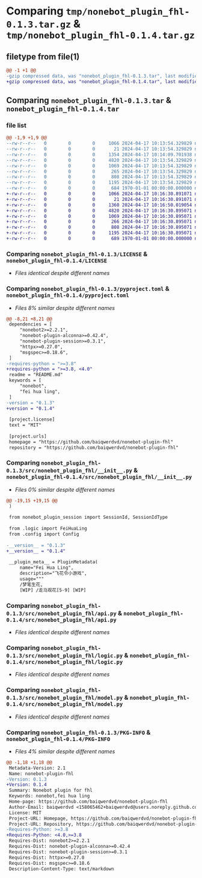 # Comparing `tmp/nonebot_plugin_fhl-0.1.3.tar.gz` & `tmp/nonebot_plugin_fhl-0.1.4.tar.gz`

## filetype from file(1)

```diff
@@ -1 +1 @@
-gzip compressed data, was "nonebot_plugin_fhl-0.1.3.tar", last modified: Wed Apr 17 10:14:09 2024, max compression
+gzip compressed data, was "nonebot_plugin_fhl-0.1.4.tar", last modified: Wed Apr 17 10:16:50 2024, max compression
```

## Comparing `nonebot_plugin_fhl-0.1.3.tar` & `nonebot_plugin_fhl-0.1.4.tar`

### file list

```diff
@@ -1,9 +1,9 @@
--rw-r--r--   0        0        0     1066 2024-04-17 10:13:54.329829 nonebot_plugin_fhl-0.1.3/LICENSE
--rw-r--r--   0        0        0       21 2024-04-17 10:13:54.329829 nonebot_plugin_fhl-0.1.3/README.md
--rw-r--r--   0        0        0     1354 2024-04-17 10:14:09.701938 nonebot_plugin_fhl-0.1.3/pyproject.toml
--rw-r--r--   0        0        0     4820 2024-04-17 10:13:54.329829 nonebot_plugin_fhl-0.1.3/src/nonebot_plugin_fhl/__init__.py
--rw-r--r--   0        0        0     1069 2024-04-17 10:13:54.329829 nonebot_plugin_fhl-0.1.3/src/nonebot_plugin_fhl/api.py
--rw-r--r--   0        0        0      265 2024-04-17 10:13:54.329829 nonebot_plugin_fhl-0.1.3/src/nonebot_plugin_fhl/config.py
--rw-r--r--   0        0        0      808 2024-04-17 10:13:54.329829 nonebot_plugin_fhl-0.1.3/src/nonebot_plugin_fhl/logic.py
--rw-r--r--   0        0        0     1195 2024-04-17 10:13:54.329829 nonebot_plugin_fhl-0.1.3/src/nonebot_plugin_fhl/model.py
--rw-r--r--   0        0        0      684 1970-01-01 00:00:00.000000 nonebot_plugin_fhl-0.1.3/PKG-INFO
+-rw-r--r--   0        0        0     1066 2024-04-17 10:16:30.891071 nonebot_plugin_fhl-0.1.4/LICENSE
+-rw-r--r--   0        0        0       21 2024-04-17 10:16:30.891071 nonebot_plugin_fhl-0.1.4/README.md
+-rw-r--r--   0        0        0     1360 2024-04-17 10:16:50.019054 nonebot_plugin_fhl-0.1.4/pyproject.toml
+-rw-r--r--   0        0        0     4820 2024-04-17 10:16:30.895071 nonebot_plugin_fhl-0.1.4/src/nonebot_plugin_fhl/__init__.py
+-rw-r--r--   0        0        0     1069 2024-04-17 10:16:30.895071 nonebot_plugin_fhl-0.1.4/src/nonebot_plugin_fhl/api.py
+-rw-r--r--   0        0        0      266 2024-04-17 10:16:30.895071 nonebot_plugin_fhl-0.1.4/src/nonebot_plugin_fhl/config.py
+-rw-r--r--   0        0        0      808 2024-04-17 10:16:30.895071 nonebot_plugin_fhl-0.1.4/src/nonebot_plugin_fhl/logic.py
+-rw-r--r--   0        0        0     1195 2024-04-17 10:16:30.895071 nonebot_plugin_fhl-0.1.4/src/nonebot_plugin_fhl/model.py
+-rw-r--r--   0        0        0      689 1970-01-01 00:00:00.000000 nonebot_plugin_fhl-0.1.4/PKG-INFO
```

### Comparing `nonebot_plugin_fhl-0.1.3/LICENSE` & `nonebot_plugin_fhl-0.1.4/LICENSE`

 * *Files identical despite different names*

### Comparing `nonebot_plugin_fhl-0.1.3/pyproject.toml` & `nonebot_plugin_fhl-0.1.4/pyproject.toml`

 * *Files 8% similar despite different names*

```diff
@@ -8,21 +8,21 @@
 dependencies = [
     "nonebot2>=2.2.1",
     "nonebot-plugin-alconna>=0.42.4",
     "nonebot-plugin-session>=0.3.1",
     "httpx>=0.27.0",
     "msgspec>=0.18.6",
 ]
-requires-python = ">=3.8"
+requires-python = ">=3.8, <4.0"
 readme = "README.md"
 keywords = [
     "nonebot",
     "fei hua ling",
 ]
-version = "0.1.3"
+version = "0.1.4"
 
 [project.license]
 text = "MIT"
 
 [project.urls]
 homepage = "https://github.com/baiqwerdvd/nonebot-plugin-fhl"
 repository = "https://github.com/baiqwerdvd/nonebot-plugin-fhl"
```

### Comparing `nonebot_plugin_fhl-0.1.3/src/nonebot_plugin_fhl/__init__.py` & `nonebot_plugin_fhl-0.1.4/src/nonebot_plugin_fhl/__init__.py`

 * *Files 0% similar despite different names*

```diff
@@ -19,15 +19,15 @@
 )
 
 from nonebot_plugin_session import SessionId, SessionIdType
 
 from .logic import FeiHuaLing
 from .config import Config
 
-__version__ = "0.1.3"
+__version__ = "0.1.4"
 
 __plugin_meta__ = PluginMetadata(
     name="Fei Hua Ling",
     description="飞花令小游戏",
     usage="""
     /梦笔生花,
     [WIP] /走马观花[5-9] [WIP]
```

### Comparing `nonebot_plugin_fhl-0.1.3/src/nonebot_plugin_fhl/api.py` & `nonebot_plugin_fhl-0.1.4/src/nonebot_plugin_fhl/api.py`

 * *Files identical despite different names*

### Comparing `nonebot_plugin_fhl-0.1.3/src/nonebot_plugin_fhl/logic.py` & `nonebot_plugin_fhl-0.1.4/src/nonebot_plugin_fhl/logic.py`

 * *Files identical despite different names*

### Comparing `nonebot_plugin_fhl-0.1.3/src/nonebot_plugin_fhl/model.py` & `nonebot_plugin_fhl-0.1.4/src/nonebot_plugin_fhl/model.py`

 * *Files identical despite different names*

### Comparing `nonebot_plugin_fhl-0.1.3/PKG-INFO` & `nonebot_plugin_fhl-0.1.4/PKG-INFO`

 * *Files 4% similar despite different names*

```diff
@@ -1,18 +1,18 @@
 Metadata-Version: 2.1
 Name: nonebot-plugin-fhl
-Version: 0.1.3
+Version: 0.1.4
 Summary: Nonebot plugin for fhl
 Keywords: nonebot,fei hua ling
 Home-page: https://github.com/baiqwerdvd/nonebot-plugin-fhl
 Author-Email: baiqwerdvd <158065462+baiqwerdvd@users.noreply.github.com>
 License: MIT
 Project-URL: Homepage, https://github.com/baiqwerdvd/nonebot-plugin-fhl
 Project-URL: Repository, https://github.com/baiqwerdvd/nonebot-plugin-fhl
-Requires-Python: >=3.8
+Requires-Python: <4.0,>=3.8
 Requires-Dist: nonebot2>=2.2.1
 Requires-Dist: nonebot-plugin-alconna>=0.42.4
 Requires-Dist: nonebot-plugin-session>=0.3.1
 Requires-Dist: httpx>=0.27.0
 Requires-Dist: msgspec>=0.18.6
 Description-Content-Type: text/markdown
```

